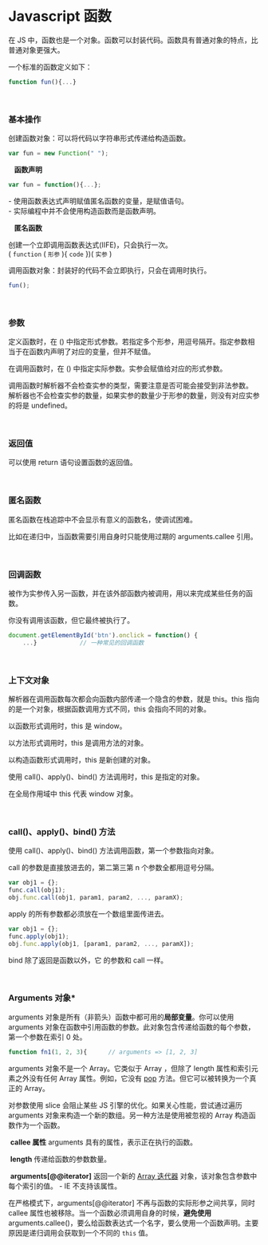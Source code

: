 # Javascript 函数

在 JS 中，函数也是一个对象。函数可以封装代码。函数具有普通对象的特点，比普通对象更强大。

一个标准的函数定义如下：

```javascript
function fun(){...}
```

</br>

### 基本操作

创建函数对象：可以将代码以字符串形式传递给构造函数。

```javascript
var fun = new Function(" ");
```

​	&nbsp;&nbsp;**函数声明**

```javascript
var fun = function(){...};
```

 \- 使用函数表达式声明赋值匿名函数的变量，是赋值语句。  
 \- 实际编程中并不会使用构造函数而是函数声明。  

​	&nbsp;&nbsp;**匿名函数**

创建一个立即调用函数表达式(IIFE)，只会执行一次。  
( `function` ( `形参` ){ `code` })( `实参` )  

调用函数对象：封装好的代码不会立即执行，只会在调用时执行。

```javascript
fun();
```

</br>

### 参数

定义函数时，在 () 中指定形式参数。若指定多个形参，用逗号隔开。指定参数相当于在函数内声明了对应的变量，但并不赋值。

在调用函数时，在 () 中指定实际参数。实参会赋值给对应的形式参数。

调用函数时解析器不会检查实参的类型，需要注意是否可能会接受到非法参数。  
解析器也不会检查实参的数量，如果实参的数量少于形参的数量，则没有对应实参的将是 undefined。  

</br>

### 返回值

可以使用 return 语句设置函数的返回值。

</br>

### 匿名函数

匿名函数在栈追踪中不会显示有意义的函数名，使调试困难。

比如在递归中，当函数需要引用自身时只能使用过期的 arguments.callee 引用。

</br>

### 回调函数

被作为实参传入另一函数，并在该外部函数内被调用，用以来完成某些任务的函数。

你没有调用该函数，但它最终被执行了。

```javascript
document.getElementById('btn').onclick = function() {
    ...}			// 一种常见的回调函数
```

</br>

### 上下文对象

解析器在调用函数每次都会向函数内部传递一个隐含的参数，就是 this。this 指向的是一个对象，根据函数调用方式不同，this 会指向不同的对象。

以函数形式调用时，this 是 window。

以方法形式调用时，this 是调用方法的对象。

以构造函数形式调用时，this 是新创建的对象。

使用 call()、apply()、bind() 方法调用时，this 是指定的对象。

在全局作用域中 this 代表 window 对象。

</br>

### call()、apply()、bind() 方法

使用 call()、apply()、bind() 方法调用函数，第一个参数指向对象。

call 的参数是直接放进去的，第二第三第 n 个参数全都用逗号分隔。

```javascript
var obj1 = {};
func.call(obj1);
obj.func.call(obj1, param1, param2, ..., paramX);
```

apply 的所有参数都必须放在一个数组里面传进去。

```javascript
var obj1 = {};
func.apply(obj1);
obj.func.apply(obj1, [param1, param2, ..., paramX]);
```

bind 除了返回是函数以外，它 的参数和 call 一样。

</br>

### Arguments 对象*

arguments 对象是所有（非箭头）函数中都可用的**局部变量**。你可以使用 arguments 对象在函数中引用函数的参数。此对象包含传递给函数的每个参数，第一个参数在索引 0 处。

```javascript
function fn1(1, 2, 3){		// arguments => [1, 2, 3]
```

arguments 对象不是一个 Array。它类似于 Array ，但除了 length 属性和索引元素之外没有任何 Array 属性。例如，它没有 [pop](https://developer.mozilla.org/zh-CN/docs/Web/JavaScript/Reference/Global_Objects/Array/pop) 方法。但它可以被转换为一个真正的 Array。

对参数使用 slice 会阻止某些 JS 引擎的优化。如果关心性能，尝试通过遍历 arguments 对象来构造一个新的数组。另一种方法是使用被忽视的 Array 构造函数作为一个函数。

​	**callee 属性**
arguments 具有的属性，表示正在执行的函数。

​	**length**
传递给函数的参数数量。

​	**arguments[@@iterator]**
返回一个新的 [Array 迭代器](https://developer.mozilla.org/zh-CN/docs/Web/JavaScript/Reference/Global_Objects/Array/@@iterator) 对象，该对象包含参数中每个索引的值。
 \- IE 不支持该属性。

在严格模式下，arguments[@@iterator] 不再与函数的实际形参之间共享，同时 callee 属性也被移除。当一个函数必须调用自身的时候，**避免使用** arguments.callee()，要么给函数表达式一个名字，要么使用一个函数声明。主要原因是递归调用会获取到一个不同的 `this` 值。
